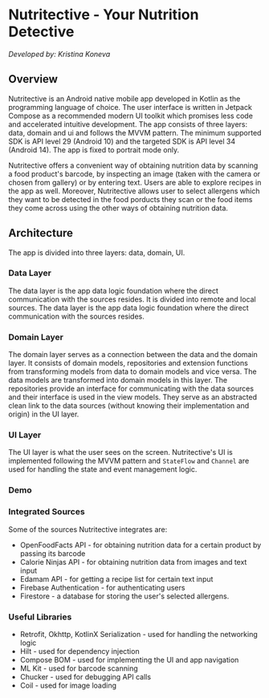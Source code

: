 # Nutritective - Your Nutrition Detective
_Developed by: Kristina Koneva_

## Overview
Nutritective is an Android native mobile app developed in Kotlin as the programming language of choice. The user interface is written in Jetpack Compose as a recommended modern UI toolkit which promises less code and accelerated intuitive development. The app consists of three layers: data, domain and ui and follows the MVVM pattern. The minimum supported SDK is API level 29 (Android 10) and the targeted SDK is API level 34 (Android 14). The app is fixed to portrait mode only. 

Nutritective offers a convenient way of obtaining nutrition data by scanning a food product's barcode, by inspecting an image (taken with the camera or chosen from gallery) or by entering text. Users are able to explore recipes in the app as well. Moreover, Nutritective allows user to select allergens which they want to be detected in the food porducts they scan or the food items they come across using the other ways of obtaining nutrition data. 

## Architecture
The app is divided into three layers: data, domain, UI.

### Data Layer
The data layer is the app data logic foundation where the direct communication with the sources resides. It is divided into remote and local sources. The data layer is the app data logic foundation where the direct communication with the sources resides.

### Domain Layer
The domain layer serves as a connection between the data and the domain layer. It consists of domain models, repositories and extension functions from transforming models from data to domain models and vice versa. The data models are transformed into domain models in this layer. The repositories provide an interface
for communicating with the data sources and their interface is used in the view models. They serve as an abstracted clean link to the data sources (without knowing their implementation and origin) in the UI layer.

### UI Layer
The UI layer is what the user sees on the screen. Nutritective's UI is implemented following the MVVM pattern and `StateFlow` and `Channel` are used for handling the state and event management logic.

### Demo


### Integrated Sources
Some of the sources Nutritective integrates are:
- OpenFoodFacts API - for obtaining nutrition data for a certain product by passing its barcode
- Calorie Ninjas API - for obtaining nutrition data from images and text input
- Edamam API - for getting a recipe list for certain text input
- Firebase Authentication - for authenticating users
- Firestore - a database for storing the user's selected allergens.

### Useful Libraries
- Retrofit, Okhttp, KotlinX Serialization - used for handling the networking logic
- Hilt - used for dependency injection
- Compose BOM - used for implementing the UI and app navigation
- ML Kit - used for barcode scanning
- Chucker - used for debugging API calls
- Coil - used for image loading


